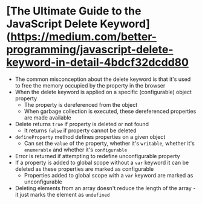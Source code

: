 # [The Ultimate Guide to the JavaScript Delete Keyword](https://medium.com/better-programming/javascript-delete-keyword-in-detail-4bdcf32dcdd80

* The common misconception about the delete keyword is that it's used to free the memory occupied by the property in the browser
* When the delete keyword is applied on a specific (configurable) object property
  * The property is dereferenced from the object
  * When garbage collection is executed, these dereferenced properties are made available
* Delete returns `true` if property is deleted or not found
  * It returns `false` if property cannot be deleted
* `defineProperty` method defines properties on a given object
  * Can set the `value` of the property, whether it's `writable`, whether it's `enumerable` and whether it's `configurable`
* Error is returned if attempting to redefine unconfigurable property
* If a property is added to global scope without a `var` keyword it can be deleted as these properties are marked as configurable
  * Properties added to global scope with a `var` keyword are marked as unconfigurable
* Deleting elements from an array doesn't reduce the length of the array - it just marks the element as `undefined`
